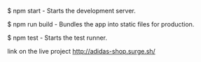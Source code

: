 $ npm start - 
    Starts the development server.

$ npm run build - 
    Bundles the app into static files for production.

$ npm test - 
    Starts the test runner.


link on the live project http://adidas-shop.surge.sh/  
